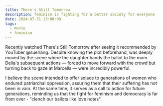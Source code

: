 ```yaml
---
title: There's Still Tomorrow
description: feminism is fighting for a better society for everyone
date: 2024-07-31 13:00:00
tags:
  - movie
  - feminism
---
```

Recently watched There's Still Tomorrow after seeing it recommended by YouTuber @suerlang. Despite knowing the plot beforehand, was deeply moved by the scene where the daughter hands the ballot to the mom. Delia's subsequent actions — forced to move forward with the crowd but turning back to gaze at Marcella — were incredibly powerful.

I believe the scene intended to offer solace to generations of women who endured patriarchal oppression, assuring them that their suffering has not been in vain. At the same time, it serves as a call to action for future generations, reminding us that the fight for feminism and democracy is far from over - "clench our ballots like love notes".
